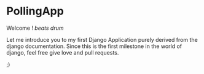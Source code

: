 # PollingApp
Welcome ! _beats drum_

Let me introduce you to my first Django Application purely derived from the django documentation. Since this is the first milestone in the world of django, feel free give love and pull requests. 

;)
